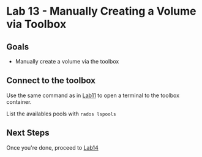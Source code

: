 # Lab 13 - Manually Creating a Volume via Toolbox

## Goals

* Manually create a volume via the toolbox

## Connect to the toolbox

Use the same command as in [Lab11](Lab11.md) to open a terminal to the toolbox container.

List the availables pools with `rados lspools`

## Next Steps

Once you're done, proceed to [Lab14](Lab14.md)
